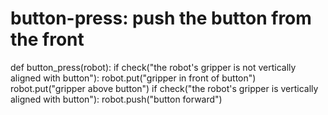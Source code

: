 # button-press: push the button from the front
def button_press(robot):
    if check("the robot's gripper is not vertically aligned with button"):
        robot.put("gripper in front of button")
        robot.put("gripper above button")
    if check("the robot's gripper is vertically aligned with button"):
        robot.push("button forward")
